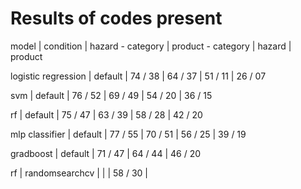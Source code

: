 # Results of codes present

model | condition | hazard - category | product - category | hazard | product

logistic regression | default | 74 / 38 | 64 / 37 |	51 / 11 |	26 / 07

svm | default	|	76 / 52 |	69 / 49 |	54 / 20 |	36 / 15

rf |	default |	75 / 47 |	63 / 39 |	58 / 28 |	42 / 20

mlp classifier | default | 77 / 55 | 70 / 51 |	56 / 25 |	39 / 19

gradboost |	default | 71 / 47 |	64 / 44 |	46 / 20	

rf |	randomsearchcv |		|		| 58 / 30 |	


